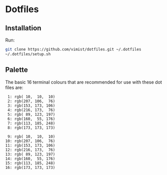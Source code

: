 Dotfiles
========

Installation
------------

Run:

```bash
git clone https://github.com/vimist/dotfiles.git ~/.dotfiles
~/.dotfiles/setup.sh
```

Palette
-------

The basic 16 terminal colours that are recommended for use with these dot files are:

```
 1: rgb( 10,  10,  10)
 2: rgb(207, 106,  76)
 3: rgb(153, 173, 106)
 4: rgb(216, 173,  76)
 5: rgb( 89, 123, 197)
 6: rgb(160,  55, 176)
 7: rgb(113, 185, 248)
 8: rgb(173, 173, 173)

 9: rgb( 10,  10,  10)
10: rgb(207, 106,  76)
11: rgb(153, 173, 106)
12: rgb(216, 173,  76)
13: rgb( 89, 123, 197)
14: rgb(160,  55, 176)
15: rgb(113, 185, 248)
16: rgb(173, 173, 173)
```
